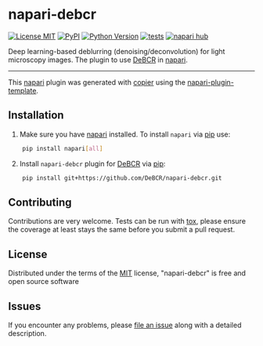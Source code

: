 # napari-debcr

[![License MIT](https://img.shields.io/pypi/l/napari-debcr.svg?color=green)](https://github.com/DeBCR/napari-debcr/raw/main/LICENSE)
[![PyPI](https://img.shields.io/pypi/v/napari-debcr.svg?color=green)](https://pypi.org/project/napari-debcr)
[![Python Version](https://img.shields.io/pypi/pyversions/napari-debcr.svg?color=green)](https://python.org)
[![tests](https://github.com/DeBCR/napari-debcr/workflows/tests/badge.svg)](https://github.com/DeBCR/napari-debcr/actions)
[![napari hub](https://img.shields.io/endpoint?url=https://api.napari-hub.org/shields/napari-debcr)](https://napari-hub.org/plugins/napari-debcr)

Deep learning-based deblurring (denoising/deconvolution) for light microscopy images. The plugin to use [DeBCR] in [napari].

----------------------------------

This [napari] plugin was generated with [copier] using the [napari-plugin-template].

## Installation

1. Make sure you have [napari] installed. To install `napari` via [pip] use:

```bash
    pip install napari[all]
```

2. Install `napari-debcr` plugin for [DeBCR] via [pip]:

```bash
    pip install git+https://github.com/DeBCR/napari-debcr.git
```

<!--
```bash
    pip install napari-debcr
```
-->

## Contributing

Contributions are very welcome. Tests can be run with [tox], please ensure
the coverage at least stays the same before you submit a pull request.

## License

Distributed under the terms of the [MIT] license,
"napari-debcr" is free and open source software

## Issues

If you encounter any problems, please [file an issue] along with a detailed description.

[@napari]: https://github.com/napari
[napari]: https://github.com/napari/napari
[napari-plugin-template]: https://github.com/napari/napari-plugin-template

[copier]: https://copier.readthedocs.io/en/stable/
[tox]: https://tox.readthedocs.io/en/latest/
[pip]: https://pypi.org/project/pip/

[MIT]: http://opensource.org/licenses/MIT

[DeBCR]: https://github.com/DeBCR/DeBCR
[file an issue]: https://github.com/DeBCR/napari-debcr/issues